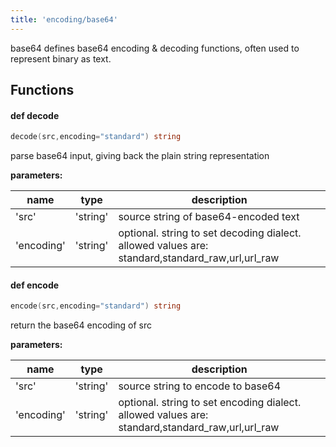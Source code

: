 ```yaml
---
title: 'encoding/base64'
---
```


base64 defines base64 encoding & decoding functions, often used to represent binary as text.
## Functions


#### def <b>decode</b>
```go
decode(src,encoding="standard") string
```
parse base64 input, giving back the plain string representation

**parameters:**

| name | type | description |
|------|------|-------------|
| 'src' | 'string' | source string of base64-encoded text |
| 'encoding' | 'string' | optional. string to set decoding dialect. allowed values are: standard,standard_raw,url,url_raw |



#### def <b>encode</b>
```go
encode(src,encoding="standard") string
```
return the base64 encoding of src

**parameters:**

| name | type | description |
|------|------|-------------|
| 'src' | 'string' | source string to encode to base64 |
| 'encoding' | 'string' | optional. string to set encoding dialect. allowed values are: standard,standard_raw,url,url_raw |



